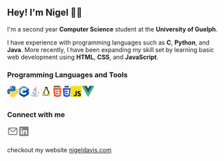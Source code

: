 ## Hey! I'm Nigel 👋🏼

I'm a second year **Computer Science** student at the **University of Guelph**.

I have experience with programming languages such as **C**, **Python**, and **Java**. More recently, I have been expanding my skill set by learning basic web development using **HTML**, **CSS**, and **JavaScript**.

### Programming Languages and Tools

<img align="left" alt="Python" height="26px" src="https://raw.githubusercontent.com/ngeldvis/ngeldvis/main/assets/images/python.png">
<img align="left" alt="C (Programming Language)" height="26px" src="https://raw.githubusercontent.com/ngeldvis/ngeldvis/main/assets/images/c.png">
<img align="left" alt="Java" height="26px" src="https://raw.githubusercontent.com/ngeldvis/ngeldvis/main/assets/images/java.png">
<img align="left" alt="Linux" height="26px" src="https://raw.githubusercontent.com/ngeldvis/ngeldvis/main/assets/images/linux.png">
<img align="left" alt="HTML" height="26px" src="https://raw.githubusercontent.com/ngeldvis/ngeldvis/main/assets/images/html.png">
<img align="left" alt="CSS" height="26px" src="https://raw.githubusercontent.com/ngeldvis/ngeldvis/main/assets/images/css.svg">
<img align="left" alt="JavaScript" height="26px" src="https://raw.githubusercontent.com/ngeldvis/ngeldvis/main/assets/images/javascript.png">
<img align="left" alt="Vue" height="26px" src="https://raw.githubusercontent.com/ngeldvis/ngeldvis/main/assets/images/vue.png">

<br />
<br />

### Connect with me

[<img align="left" alt="Email" height="26px" src="https://raw.githubusercontent.com/ngeldvis/ngeldvis/169a9da38a95dfbab5a66990a9e2e0b8b70e407c/assets/icons/email.svg">][email]
[<img align="left" alt="LinkedIn" height="26px" src="https://raw.githubusercontent.com/ngeldvis/ngeldvis/169a9da38a95dfbab5a66990a9e2e0b8b70e407c/assets/icons/linkedin.svg">][linkedin]

<br />
<br />

checkout my website [nigeldavis.com][website]

[website]: https://www.nigeldavis.com
[linkedin]: https://www.linkedin.com/in/ngeldvis/
[email]: mailto:ngeldvis@gmail.com
